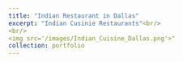 ```yaml
---
title: "Indian Restaurant in Dallas"
excerpt: "Indian Cusinie Restaurants"<br/>
<br/>
<img src='/images/Indian_Cuisine_Dallas.png'>"
collection: portfolio
---
```


